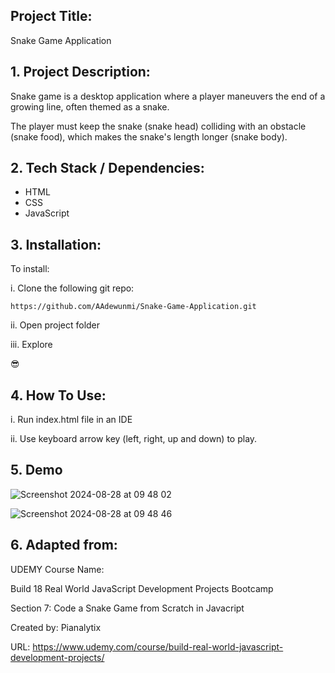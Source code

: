 ## Project Title:

Snake Game Application

## 1. Project Description:

Snake game is a desktop application where a player maneuvers the end of a growing line, often themed as a snake. 

The player must keep the snake (snake head) colliding with an obstacle (snake food), which makes the snake's length longer (snake body).

## 2. Tech Stack / Dependencies: 

- HTML
- CSS
- JavaScript

## 3. Installation:

To install:

i. Clone the following git repo:

```
https://github.com/AAdewunmi/Snake-Game-Application.git

```
ii. Open project folder

iii. Explore

😎

## 4. How To Use:

i. Run index.html file in an IDE 

ii. Use keyboard arrow key (left, right, up and down) to play.


## 5. Demo

![Screenshot 2024-08-28 at 09 48 02](https://github.com/user-attachments/assets/e2834697-d9f3-4c61-b0bd-6caf67fc98bb)

![Screenshot 2024-08-28 at 09 48 46](https://github.com/user-attachments/assets/37ae2e57-e3e9-46e0-b18b-d289b1fbfd57)


## 6. Adapted from: 

UDEMY Course Name: 

Build 18 Real World JavaScript Development Projects Bootcamp

Section 7: Code a Snake Game from Scratch in 
Javacript 

Created by: Pianalytix

URL: https://www.udemy.com/course/build-real-world-javascript-development-projects/

